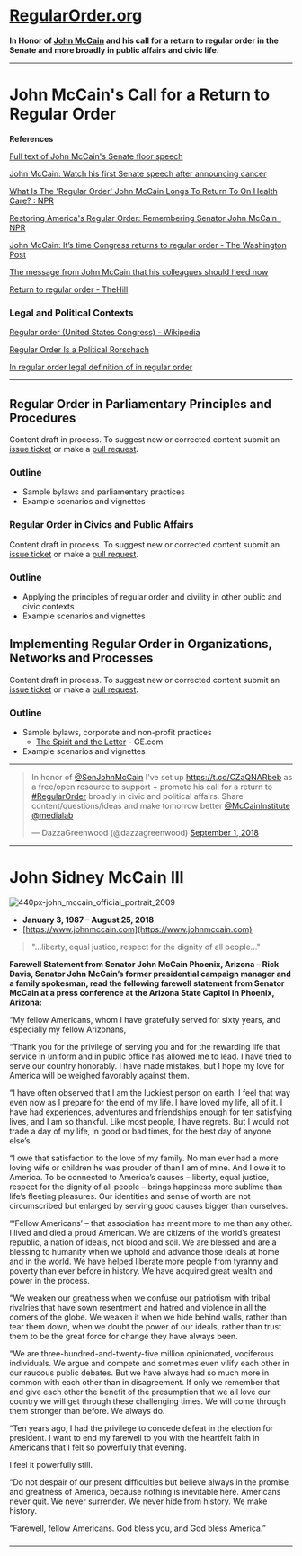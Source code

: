 # [RegularOrder.org](http://regularorder.org)

**In Honor of [John McCain](https://en.wikipedia.org/wiki/John_McCain) and his call for a return to regular order in the Senate and more broadly in public affairs and civic life.**


----------------------

# John McCain's Call for a Return to Regular Order

**References**

[Full text of John McCain's Senate floor speech](https://www.usatoday.com/story/news/politics/2017/07/25/full-text-john-mccains-senate-floor-speech/509799001)

[John McCain: Watch his first Senate speech after announcing cancer](https://www.usatoday.com/story/news/politics/onpolitics/2018/08/30/john-mccain-senate-speech-regular-order-remarks/1145189002)

[What Is The 'Regular Order' John McCain Longs To Return To On Health Care? : NPR](https://www.npr.org/2017/07/26/539358654/what-is-the-regular-order-john-mccain-longs-to-return-to-on-health-care)

[Restoring America's Regular Order: Remembering Senator John McCain : NPR](https://www.npr.org/2018/08/27/642315443/restoring-americas-regular-order-remembering-senator-john-mccain)

[John McCain: It’s time Congress returns to regular order - The Washington Post](https://www.washingtonpost.com/opinions/john-mccain-its-time-congress-returns-to-regular-order/2017/08/31/f62a3e0c-8cfb-11e7-8df5-c2e5cf46c1e2_story.html?noredirect=on&utm_term=.87f472eb443e)

[The message from John McCain that his colleagues should heed now](http://www.latimes.com/opinion/editorials/la-ed-mccain-senate-20180826-story.html)

[Return to regular order - TheHill](http://thehill.com/opinion/columnists/john-feehery/276071-return-to-regular-order)

### Legal and Political Contexts

[Regular order (United States Congress) - Wikipedia](https://en.wikipedia.org/wiki/Regular_order_(United_States_Congress))

[Regular Order Is a Political Rorschach](https://www.rollcall.com/news/regular_order_is_a_political_rorschach_wolfensberger-224587-1.html)

[In regular order legal definition of in regular order](https://legal-dictionary.thefreedictionary.com/in+regular+order)

------------------

## Regular Order in Parliamentary Principles and Procedures

Content draft in process.  To suggest new or corrected content submit an [issue ticket](https://github.com/StandardLaw/RegularOrder/issues) or make a [pull request](https://help.github.com/articles/about-pull-requests/).

### Outline

* Sample bylaws and parliamentary practices
* Example scenarios and vignettes

### Regular Order in Civics and Public Affairs

Content draft in process.  To suggest new or corrected content submit an [issue ticket](https://github.com/StandardLaw/RegularOrder/issues) or make a [pull request](https://help.github.com/articles/about-pull-requests/).


### Outline

* Applying the principles of regular order and civility in other public and civic contexts
* Example scenarios and vignettes

## Implementing Regular Order in Organizations, Networks and Processes

Content draft in process.  To suggest new or corrected content submit an [issue ticket](https://github.com/StandardLaw/RegularOrder/issues) or make a [pull request](https://help.github.com/articles/about-pull-requests/).


### Outline

* Sample bylaws, corporate and non-profit practices
  - [The Spirit and the Letter](https://www.ge.com/in/sites/www.ge.com.in/files/TheSpirit&TheLetter.pdf) - GE.com
* Example scenarios and vignettes

-------------------

<blockquote class="twitter-tweet" data-lang="en"><p lang="en" dir="ltr">In honor of <a href="https://twitter.com/SenJohnMcCain?ref_src=twsrc%5Etfw">@SenJohnMcCain</a> I&#39;ve set up <a href="https://t.co/CZaQNARbeb">https://t.co/CZaQNARbeb</a> as a free/open resource to support + promote his call for a return to <a href="https://twitter.com/hashtag/RegularOrder?src=hash&amp;ref_src=twsrc%5Etfw">#RegularOrder</a> broadly in civic and political affairs. Share content/questions/ideas and make tomorrow better <a href="https://twitter.com/McCainInstitute?ref_src=twsrc%5Etfw">@McCainInstitute</a> <a href="https://twitter.com/medialab?ref_src=twsrc%5Etfw">@medialab</a></p>&mdash; DazzaGreenwood (@dazzagreenwood) <a href="https://twitter.com/dazzagreenwood/status/1035927704682553345?ref_src=twsrc%5Etfw">September 1, 2018</a></blockquote>
<script async src="https://platform.twitter.com/widgets.js" charset="utf-8"></script>

------------------

# John Sidney McCain III

![440px-john_mccain_official_portrait_2009](https://user-images.githubusercontent.com/2357755/44947799-d1dcfb00-ade0-11e8-97ce-04ff4960a51e.jpg)

* **January 3, 1987 – August 25, 2018**
* [https://www.johnmccain.com](https://www.johnmccain.com)

> "...liberty, equal justice, respect for the dignity of all people..."

**Farewell Statement from Senator John McCain
Phoenix, Arizona – Rick Davis, Senator John McCain’s former presidential campaign manager and a family spokesman, read the following farewell statement from Senator McCain at a press conference at the Arizona State Capitol in Phoenix, Arizona:**

“My fellow Americans, whom I have gratefully served for sixty years, and especially my fellow Arizonans,

“Thank you for the privilege of serving you and for the rewarding life that service in uniform and in public office has allowed me to lead. I have tried to serve our country honorably. I have made mistakes, but I hope my love for America will be weighed favorably against them.

“I have often observed that I am the luckiest person on earth. I feel that way even now as I prepare for the end of my life. I have loved my life, all of it. I have had experiences, adventures and friendships enough for ten satisfying lives, and I am so thankful. Like most people, I have regrets. But I would not trade a day of my life, in good or bad times, for the best day of anyone else’s. 

“I owe that satisfaction to the love of my family. No man ever had a more loving wife or children he was prouder of than I am of mine. And I owe it to America. To be connected to America’s causes – liberty, equal justice, respect for the dignity of all people – brings happiness more sublime than life’s fleeting pleasures. Our identities and sense of worth are not circumscribed but enlarged by serving good causes bigger than ourselves.

“‘Fellow Americans’ – that association has meant more to me than any other. I lived and died a proud American. We are citizens of the world’s greatest republic, a nation of ideals, not blood and soil. We are blessed and are a blessing to humanity when we uphold and advance those ideals at home and in the world. We have helped liberate more people from tyranny and poverty than ever before in history. We have acquired great wealth and power in the process.

“We weaken our greatness when we confuse our patriotism with tribal rivalries that have sown resentment and hatred and violence in all the corners of the globe. We weaken it when we hide behind walls, rather than tear them down, when we doubt the power of our ideals, rather than trust them to be the great force for change they have always been.

“We are three-hundred-and-twenty-five million opinionated, vociferous individuals. We argue and compete and sometimes even vilify each other in our raucous public debates. But we have always had so much more in common with each other than in disagreement. If only we remember that and give each other the benefit of the presumption that we all love our country we will get through these challenging times. We will come through them stronger than before. We always do.

“Ten years ago, I had the privilege to concede defeat in the election for president. I want to end my farewell to you with the heartfelt faith in Americans that I felt so powerfully that evening.

I feel it powerfully still.

“Do not despair of our present difficulties but believe always in the promise and greatness of America, because nothing is inevitable here. Americans never quit. We never surrender. We never hide from history. We make history.

“Farewell, fellow Americans. God bless you, and God bless America.”

###

----------------------


